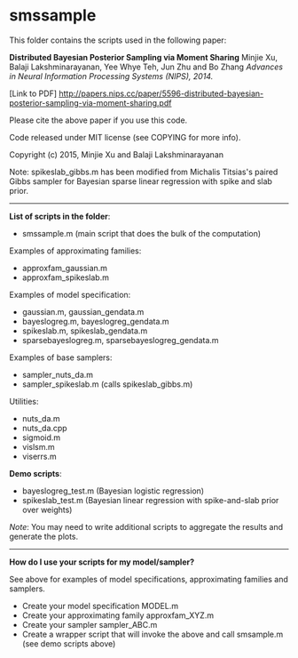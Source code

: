 # smssample
This folder contains the scripts used in the following paper:

**Distributed Bayesian Posterior Sampling via Moment Sharing**
Minjie Xu, Balaji Lakshminarayanan, Yee Whye Teh, Jun Zhu and Bo Zhang
*Advances in Neural Information Processing Systems (NIPS), 2014.*

[Link to PDF] http://papers.nips.cc/paper/5596-distributed-bayesian-posterior-sampling-via-moment-sharing.pdf

Please cite the above paper if you use this code.

Code released under MIT license (see COPYING for more info).

Copyright (c) 2015, Minjie Xu and Balaji Lakshminarayanan

Note: spikeslab_gibbs.m has been modified from Michalis Titsias's paired Gibbs sampler for Bayesian sparse linear regression with spike and slab prior. 

----------------------------------------------------------------------------

**List of scripts in the folder**:

- smssample.m (main script that does the bulk of the computation)

Examples of approximating families:

- approxfam_gaussian.m
- approxfam_spikeslab.m

Examples of model specification:

- gaussian.m, gaussian_gendata.m
- bayeslogreg.m, bayeslogreg_gendata.m
- spikeslab.m, spikeslab_gendata.m
- sparsebayeslogreg.m, sparsebayeslogreg_gendata.m

Examples of base samplers:

- sampler_nuts_da.m
- sampler_spikeslab.m (calls spikeslab_gibbs.m)

Utilities:

- nuts_da.m
- nuts_da.cpp
- sigmoid.m
- vislsm.m
- viserrs.m

**Demo scripts**:

- bayeslogreg_test.m (Bayesian logistic regression)
- spikeslab_test.m (Bayesian linear regression with spike-and-slab prior over weights)

*Note*: You may need to write additional scripts to aggregate the results and generate the plots.

----------------------------------------------------------------------------

**How do I use your scripts for my model/sampler?**

See above for examples of model specifications, approximating families and samplers.

- Create your model specification MODEL.m
- Create your approximating family approxfam_XYZ.m
- Create your sampler sampler_ABC.m
- Create a wrapper script that will invoke the above and call smsample.m (see demo scripts above)
